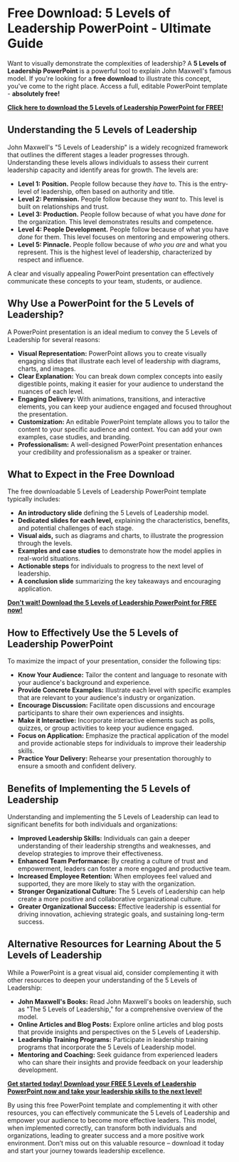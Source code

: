 # Free Download: 5 Levels of Leadership PowerPoint - Ultimate Guide

Want to visually demonstrate the complexities of leadership? A **5 Levels of Leadership PowerPoint** is a powerful tool to explain John Maxwell's famous model. If you're looking for a **free download** to illustrate this concept, you've come to the right place. Access a full, editable PowerPoint template - **absolutely free!**

[**Click here to download the 5 Levels of Leadership PowerPoint for FREE!**](https://udemywork.com/5-levels-of-leadership-powerpoint)

## Understanding the 5 Levels of Leadership

John Maxwell's "5 Levels of Leadership" is a widely recognized framework that outlines the different stages a leader progresses through. Understanding these levels allows individuals to assess their current leadership capacity and identify areas for growth. The levels are:

*   **Level 1: Position.** People follow because they *have* to. This is the entry-level of leadership, often based on authority and title.
*   **Level 2: Permission.** People follow because they *want* to. This level is built on relationships and trust.
*   **Level 3: Production.** People follow because of what you have *done* for the organization. This level demonstrates results and competence.
*   **Level 4: People Development.** People follow because of what you have *done* for them. This level focuses on mentoring and empowering others.
*   **Level 5: Pinnacle.** People follow because of *who you are* and what you represent. This is the highest level of leadership, characterized by respect and influence.

A clear and visually appealing PowerPoint presentation can effectively communicate these concepts to your team, students, or audience.

## Why Use a PowerPoint for the 5 Levels of Leadership?

A PowerPoint presentation is an ideal medium to convey the 5 Levels of Leadership for several reasons:

*   **Visual Representation:** PowerPoint allows you to create visually engaging slides that illustrate each level of leadership with diagrams, charts, and images.
*   **Clear Explanation:** You can break down complex concepts into easily digestible points, making it easier for your audience to understand the nuances of each level.
*   **Engaging Delivery:** With animations, transitions, and interactive elements, you can keep your audience engaged and focused throughout the presentation.
*   **Customization:** An editable PowerPoint template allows you to tailor the content to your specific audience and context. You can add your own examples, case studies, and branding.
*   **Professionalism:** A well-designed PowerPoint presentation enhances your credibility and professionalism as a speaker or trainer.

## What to Expect in the Free Download

The free downloadable 5 Levels of Leadership PowerPoint template typically includes:

*   **An introductory slide** defining the 5 Levels of Leadership model.
*   **Dedicated slides for each level,** explaining the characteristics, benefits, and potential challenges of each stage.
*   **Visual aids,** such as diagrams and charts, to illustrate the progression through the levels.
*   **Examples and case studies** to demonstrate how the model applies in real-world situations.
*   **Actionable steps** for individuals to progress to the next level of leadership.
*   **A conclusion slide** summarizing the key takeaways and encouraging application.

[**Don't wait! Download the 5 Levels of Leadership PowerPoint for FREE now!**](https://udemywork.com/5-levels-of-leadership-powerpoint)

## How to Effectively Use the 5 Levels of Leadership PowerPoint

To maximize the impact of your presentation, consider the following tips:

*   **Know Your Audience:** Tailor the content and language to resonate with your audience's background and experience.
*   **Provide Concrete Examples:** Illustrate each level with specific examples that are relevant to your audience's industry or organization.
*   **Encourage Discussion:** Facilitate open discussions and encourage participants to share their own experiences and insights.
*   **Make it Interactive:** Incorporate interactive elements such as polls, quizzes, or group activities to keep your audience engaged.
*   **Focus on Application:** Emphasize the practical application of the model and provide actionable steps for individuals to improve their leadership skills.
*   **Practice Your Delivery:** Rehearse your presentation thoroughly to ensure a smooth and confident delivery.

## Benefits of Implementing the 5 Levels of Leadership

Understanding and implementing the 5 Levels of Leadership can lead to significant benefits for both individuals and organizations:

*   **Improved Leadership Skills:** Individuals can gain a deeper understanding of their leadership strengths and weaknesses, and develop strategies to improve their effectiveness.
*   **Enhanced Team Performance:** By creating a culture of trust and empowerment, leaders can foster a more engaged and productive team.
*   **Increased Employee Retention:** When employees feel valued and supported, they are more likely to stay with the organization.
*   **Stronger Organizational Culture:** The 5 Levels of Leadership can help create a more positive and collaborative organizational culture.
*   **Greater Organizational Success:** Effective leadership is essential for driving innovation, achieving strategic goals, and sustaining long-term success.

## Alternative Resources for Learning About the 5 Levels of Leadership

While a PowerPoint is a great visual aid, consider complementing it with other resources to deepen your understanding of the 5 Levels of Leadership:

*   **John Maxwell's Books:** Read John Maxwell's books on leadership, such as "The 5 Levels of Leadership," for a comprehensive overview of the model.
*   **Online Articles and Blog Posts:** Explore online articles and blog posts that provide insights and perspectives on the 5 Levels of Leadership.
*   **Leadership Training Programs:** Participate in leadership training programs that incorporate the 5 Levels of Leadership model.
*   **Mentoring and Coaching:** Seek guidance from experienced leaders who can share their insights and provide feedback on your leadership development.

[**Get started today! Download your FREE 5 Levels of Leadership PowerPoint now and take your leadership skills to the next level!**](https://udemywork.com/5-levels-of-leadership-powerpoint)

By using this free PowerPoint template and complementing it with other resources, you can effectively communicate the 5 Levels of Leadership and empower your audience to become more effective leaders. This model, when implemented correctly, can transform both individuals and organizations, leading to greater success and a more positive work environment. Don’t miss out on this valuable resource – download it today and start your journey towards leadership excellence.
